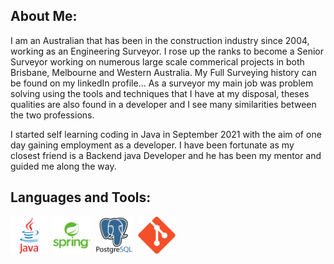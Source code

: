 <h2 >About Me:</h2>

I am an Australian that has been in the construction industry since 2004, working as an Engineering Surveyor. I rose up the ranks to become a Senior Surveyor working on numerous large scale commerical projects in both Brisbane, Melbourne and Western Australia. My Full Surveying history can be found on my linkedIn profile...
As a surveyor my main job was problem solving using the tools and techniques that I have at my disposal, theses qualities are also found in a developer and I see many similarities between the two professions.

I started self learning coding in Java in September 2021 with the aim of one day gaining employment as a developer. I have been fortunate as my closest friend is a Backend java Developer and he has been my mentor and guided me along the way.





<h2>Languages and Tools:</h2>
<div>
  <img src="https://github.com/devicons/devicon/blob/master/icons/java/java-original-wordmark.svg" title="Java" alt="Java" width="60" height="60"/>&nbsp;
  <img src="https://github.com/devicons/devicon/blob/master/icons/spring/spring-original-wordmark.svg" title="Spring" alt="Spring" width="60" height="60"/>&nbsp;
  <img src="https://github.com/devicons/devicon/blob/master/icons/postgresql/postgresql-original-wordmark.svg" title="PostgreSQL" alt="PostgreSQL" width="60" height="60"/>&nbsp;
  <img src="https://github.com/devicons/devicon/blob/master/icons/git/git-original.svg" title="Git" **alt="Git" width="60" height="60"/>
</div>
  
<!--
**MarkAlexanderBennett/MarkAlexanderBennett** is a ✨ _special_ ✨ repository because its `README.md` (this file) appears on your GitHub profile.

Here are some ideas to get you started:

- 🔭 I’m currently working on ...
- 🌱 I’m currently learning ...
- 👯 I’m looking to collaborate on ...
- 🤔 I’m looking for help with ...
- 💬 Ask me about ...
- 📫 How to reach me: ...
- 😄 Pronouns: ...
- ⚡ Fun fact: ...
-->
